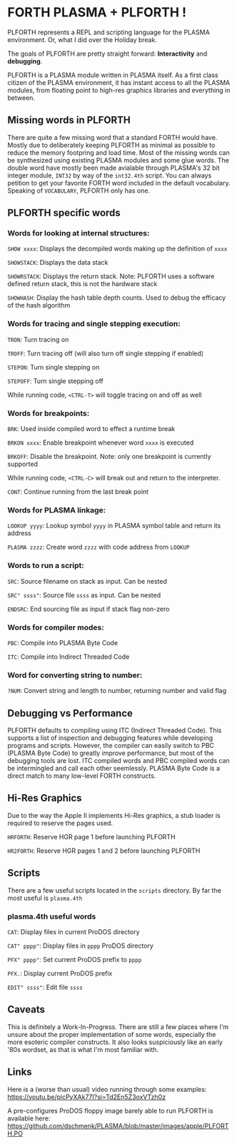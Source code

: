 # FORTH PLASMA + PLFORTH !

PLFORTH represents a REPL and scripting language for the PLASMA environment. Or, what I did over the Holiday break.

The goals of PLFORTH are pretty straight forward:
**Interactivity** and **debugging**.

PLFORTH is a PLASMA module written in PLASMA itself. As a first class citizen of the PLASMA environment, it has instant access to all the PLASMA modules, from floating point to high-res graphics libraries and everything in between.

## Missing words in PLFORTH

There are quite a few missing word that a standard FORTH would have. Mostly due to deliberately keeping PLFORTH as minimal as possible to reduce the memory footpring and load time. Most of the missing words can be synthesized using existing PLASMA modules and some glue words. The double word have mostly been made avialable through PLASMA's 32 bit integer module, `INT32` by way of the `int32.4th` script. You can always petition to get your favorite FORTH word included in the default vocabulary. Speaking of `VOCABULARY`, PLFORTH only has one.

## PLFORTH specific words

### Words for looking at internal structures:

`SHOW xxxx`: Displays the decompiled words making up the definition of `xxxx`

`SHOWSTACK`: Displays the data stack

`SHOWRSTACK`: Displays the return stack. Note: PLFORTH uses a software defined return stack, this is not the hardware stack

`SHOWHASH`: Display the hash table depth counts. Used to debug the efficacy of the hash algorithm

### Words for tracing and single stepping execution:

`TRON`: Turn tracing on

`TROFF`: Turn tracing off (will also turn off single stepping if enabled)

`STEPON`: Turn single stepping on

`STEPOFF`: Turn single stepping off

While running code, `<CTRL-T>` will toggle tracing on and off as well

### Words for breakpoints:

`BRK`: Used inside compiled word to effect a runtime break

`BRKON xxxx`: Enable breakpoint whenever word `xxxx` is executed

`BRKOFF`: Disable the breakpoint. Note: only one breakpoint is currently supported

While running code, `<CTRL-C>` will break out and return to the interpreter.

`CONT`: Continue running from the last break point

### Words for PLASMA linkage:

`LOOKUP yyyy`: Lookup symbol `yyyy` in PLASMA symbol table and return its address

`PLASMA zzzz`: Create word `zzzz` with code address from `LOOKUP`

### Words to run a script:

`SRC`: Source filename on stack as input. Can be nested

`SRC" ssss"`: Source file `ssss` as input. Can be nested

`ENDSRC`: End sourcing file as input if stack flag non-zero

### Words for compiler modes:

`PBC`: Compile into PLASMA Byte Code

`ITC`: Compile into Indirect Threaded Code

### Word for converting string to number:

`?NUM`: Convert string and length to number, returning number and valid flag

## Debugging vs Performance

PLFORTH defaults to compiling using ITC (Indirect Threaded Code). This supports a list of inspection and debugging features while developing programs and scripts. However, the compiler can easily switch to PBC (PLASMA Byte Code) to greatly improve performance, but most of the debugging tools are lost. ITC compiled words and PBC compiled words can be intermingled and call each other seemlessly. PLASMA Byte Code is a direct match to many low-level FORTH constructs.

## Hi-Res Graphics
Due to the way the Apple II implements Hi-Res graphics, a stub loader is required to reserve the pages used.

`HRFORTH`: Reserve HGR page 1 before launching PLFORTH

`HR2FORTH`: Reserve HGR pages 1 and 2 before launching PLFORTH

## Scripts

There are a few useful scripts located in the `scripts` directory. By far the most useful is `plasma.4th`

### plasma.4th useful words

`CAT`: Display files in current ProDOS directory

`CAT" pppp"`: Display files in `pppp` ProDOS directory

`PFX" pppp"`: Set current ProDOS prefix to `pppp`

`PFX.`: Display current ProDOS prefix

`EDIT" ssss"`: Edit file `ssss`

## Caveats

This is definitely a Work-In-Progress. There are still a few places where I'm unsure about the proper implementation of some words, especially the more esoteric compiler constructs. It also looks suspiciously like an early '80s wordset, as that is what I'm most familiar with.

## Links

Here is a (worse than usual) video running through some examples: https://youtu.be/picPyXAk77I?si=Td2En5Z3oxVTzh0z

A pre-configures ProDOS floppy image barely able to run PLFORTH is available here: https://github.com/dschmenk/PLASMA/blob/master/images/apple/PLFORTH.PO
